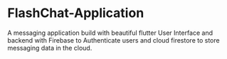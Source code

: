 # FlashChat-Application
A messaging application build with beautiful flutter User Interface and backend with Firebase to Authenticate users and cloud firestore to store messaging data in the cloud.
